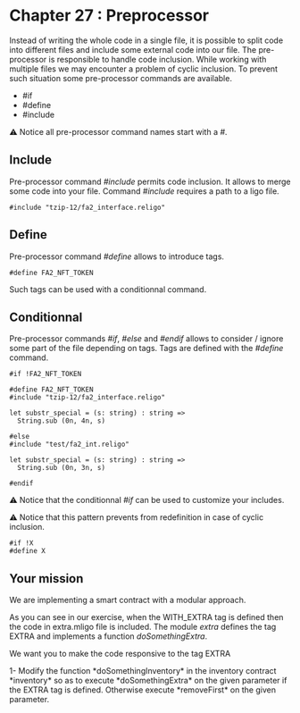 # Chapter 27 : Preprocessor

<dialog character="mechanics"></dialog>

Instead of writing the whole code in a single file, it is possible to split code into different files and include some external code into our file. The pre-processor is responsible to handle code inclusion. While working with multiple files we may encounter a problem of cyclic inclusion. To prevent such situation some pre-processor commands are available.

* #if
* #define
* #include

⚠️ Notice all pre-processor command names start with a _#_.

## Include

Pre-processor command *#include* permits code inclusion. It allows to merge some code into your file. Command *#include* requires a path to a ligo file. 

```
#include "tzip-12/fa2_interface.religo"
```

## Define

Pre-processor command *#define* allows to introduce tags. 

```
#define FA2_NFT_TOKEN
```

Such tags can be used with a conditionnal command. 


## Conditionnal

Pre-processor commands *#if*, *#else* and *#endif* allows to consider / ignore some part of the file depending on tags. Tags are defined with the *#define* command.

```
#if !FA2_NFT_TOKEN

#define FA2_NFT_TOKEN
#include "tzip-12/fa2_interface.religo"

let substr_special = (s: string) : string =>
  String.sub (0n, 4n, s)

#else
#include "test/fa2_int.religo"

let substr_special = (s: string) : string =>
  String.sub (0n, 3n, s)

#endif
```

⚠️ Notice that the conditionnal *#if* can be used to customize your includes.

⚠️ Notice that this pattern prevents from redefinition in case of cyclic inclusion.

```
#if !X 
#define X
```


## Your mission

We are implementing a smart contract with a modular approach.

As you can see in our exercise, when the WITH_EXTRA tag is defined then the code in extra.mligo file is included.
The module *extra* defines the tag EXTRA and implements a function *doSomethingExtra*.

We want you to make the code responsive to the tag EXTRA
 

<!-- prettier-ignore -->1- Modify the function *doSomethingInventory* in the inventory contract *inventory* so as to execute *doSomethingExtra* on the given parameter if the EXTRA tag is defined. Otherwise execute *removeFirst* on the given parameter.

